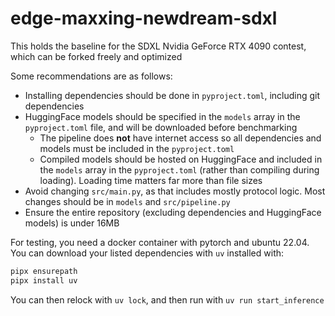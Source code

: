 # edge-maxxing-newdream-sdxl

This holds the baseline for the SDXL Nvidia GeForce RTX 4090 contest, which can be forked freely and optimized

Some recommendations are as follows:
- Installing dependencies should be done in `pyproject.toml`, including git dependencies
- HuggingFace models should be specified in the `models` array in the `pyproject.toml` file, and will be downloaded before benchmarking
    - The pipeline does **not** have internet access so all dependencies and models must be included in the `pyproject.toml`
    - Compiled models should be hosted on HuggingFace and included in the `models` array in the `pyproject.toml` (rather than compiling during loading). Loading time matters far more than file sizes
- Avoid changing `src/main.py`, as that includes mostly protocol logic. Most changes should be in `models` and `src/pipeline.py`
- Ensure the entire repository (excluding dependencies and HuggingFace models) is under 16MB

For testing, you need a docker container with pytorch and ubuntu 22.04.
You can download your listed dependencies with `uv` installed with:
```bash
pipx ensurepath
pipx install uv
```
You can then relock with `uv lock`, and then run with `uv run start_inference`
